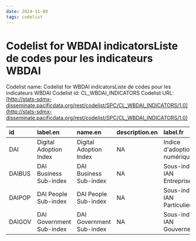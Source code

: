 ```yaml
---
date: 2024-11-08
tags: codelist
---
```


# Codelist for WBDAI indicatorsListe de codes pour les indicateurs WBDAI

Codelist name: Codelist for WBDAI indicatorsListe de codes pour les indicateurs WBDAI
Codelist id: CL_WBDAI_INDICATORS
Codelist URL: [http://stats-sdmx-disseminate.pacificdata.org/rest/codelist/SPC/CL_WBDAI_INDICATORS/1.0](http://stats-sdmx-disseminate.pacificdata.org/rest/codelist/SPC/CL_WBDAI_INDICATORS/1.0)

|id     |label.en                 |name.en                  |description.en |label.fr                     |name.fr                      |description.fr |
|:------|:------------------------|:------------------------|:--------------|:----------------------------|:----------------------------|:--------------|
|DAI    |Digital Adoption Index   |Digital Adoption Index   |NA             |Indice d'adoption numérique  |Indice d'adoption numérique  |NA             |
|DAIBUS |DAI Business Sub-index   |DAI Business Sub-index   |NA             |Sous-indice IAN Entreprises  |Sous-indice IAN Entreprises  |NA             |
|DAIPOP |DAI People Sub-index     |DAI People Sub-index     |NA             |Sous-indice IAN Particuliers |Sous-indice IAN Particuliers |NA             |
|DAIGOV |DAI Government Sub-index |DAI Government Sub-index |NA             |Sous-indice IAN Gouvernement |Sous-indice IAN Gouvernement |NA             |
